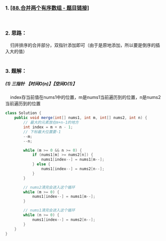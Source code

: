 ### 1. [[88.合并两个有序数组 - 题目链接]](https://leetcode-cn.com/problems/merge-sorted-array/)
<br>

### 2. 思路：<br>
&nbsp;&nbsp;&nbsp;&nbsp;归并排序的合并部分，双指针添加即可（由于是原地添加，所以要是倒序的插入大的值）<br>
<br>

### 3. 题解：<br>
##### (1) 三指针 【时间O(n)】【空间O(1)】<br>
&nbsp;&nbsp;&nbsp;&nbsp;index存当前值在nums1中的位置，m是nums1当前遍历到的位置，n是nums2当前遍历到的位置
```java
class Solution {
    public void merge(int[] nums1, int m, int[] nums2, int n) {
        // 最大的元素放在m+n-1的地方
        int index = m + n - 1;
        // 下标最大位置要-1
        --m;
        --n;

        while (m >= 0 && n >= 0) {
            if (nums1[m] >= nums2[n]) {
                nums1[index--] = nums1[m--];
            } else {
                nums1[index--] = nums2[n--];
            }
        }

        // nums2清完会进入这个循环
        while (m >= 0) {
            nums1[index--] = nums1[m--];
        }

        // nums1清完会进入这个循环
        while (n >= 0) {
            nums1[index--] = nums2[n--];
        }
    }
}
```